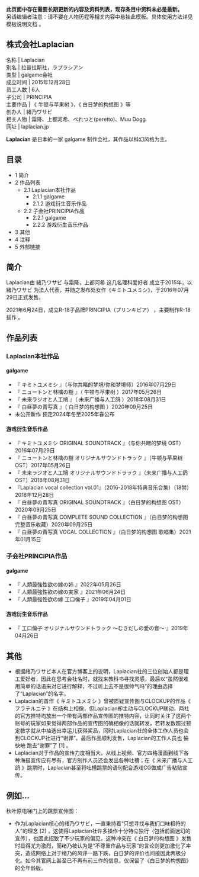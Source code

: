 **此页面中存在需要长期更新的内容及资料列表，现存条目中资料未必是最新。**  
另请编辑者注意：请不要在人物历程等相关内容中悬挂此模板。具体使用方法详见  模板说明文档  。

株式会社Laplacian  
---  
名称  |  Laplacian   
别名  |  拉普拉斯社，ラプラシアン   
类型  |  galgame会社   
成立时间  |  2015年12月28日   
员工人数  |  6人   
子公司  |  PRINCIPIA   
主要作品  |  《  牛顿与苹果树  》，《  白日梦的构想图  》等   
创办人  |  緒乃ワサビ   
相关人物  |  霜降、上都河希、ぺれつと(peretto)、Muu Dogg   
网址  |  laplacian.jp   
  
**Laplacian** 是日本的一家  galgame  制作会社，其作品以科幻风格为主。

##  目录

  * 1  简介 
  * 2  作品列表 
    * 2.1  Laplacian本社作品 
      * 2.1.1  galgame 
      * 2.1.2  游戏衍生音乐作品 
    * 2.2  子会社PRINCIPIA作品 
      * 2.2.1  galgame 
      * 2.2.2  游戏衍生音乐作品 
  * 3  其他 
  * 4  注释 
  * 5  外部链接 

##  简介

Laplacian由  緒乃ワサビ  与霜降，上都河希  这几名理科爱好者  成立于2015年，以  緒乃ワサビ
为法人代表，并随之发布处女作《キミトユメミシ》，于2016年07月29日正式发售。

2021年6月24日，成立R-18子品牌PRINCIPIA（プリンキピア）  ，主要制作R-18  拔作  。

##  作品列表

###  Laplacian本社作品

####  galgame

  * 『  キミトユメミシ  』（与你共睹的梦境/你和梦境师）2016年07月29日 
  * 『  ニュートンと林檎の樹  』（  牛顿与苹果树  ）2017年05月26日 
  * 『  未来ラジオと人工鳩  』（  未来广播与人工鸽  ）2018年08月31日 
  * 『  白昼夢の青写真  』（  白日梦的构想图  ）2020年09月25日 
  * 未公开新作 预定2024年冬至2025年春公布 

####  游戏衍生音乐作品

  * 『  キミトユメミシ ORIGINAL SOUNDTRACK  』（与你共睹的梦境 OST）2016年07月29日 
  * 『  ニュートンと林檎の樹 オリジナルサウンドトラック  』（牛顿与苹果树 OST）2017年05月26日 
  * 『  未来ラジオと人工鳩 オリジナルサウンドトラック  』（未来广播与人工鸽 OST）2018年08月31日 
  * 『Laplacian vocal collection vol.01』（2016-2018年特典音乐合集）（18禁）2018年12月28日 
  * 『  白昼夢の青写真 ORIGINAL SOUNDTRACK  』（白日梦的构想图 OST）2020年09月25日 
  * 『  白昼夢の青写真 COMPLETE SOUND COLLECTION  』（白日梦的构想图 完整音乐收藏）2020年09月25日 
  * 『  白昼夢の青写真 VOCAL COLLECTION  』（白日梦的构想图 歌唱集）2021年01月15日 

###  子会社PRINCIPIA作品

####  galgame

  * 『  人類最強性欲の嫁の姉  』2022年05月26日 
  * 『  人類最強性欲の嫁の実家  』2021年06月24日 
  * 『  人類最強性欲の嫁 工口倫子  』2019年04月01日 

####  游戏衍生音乐作品

  * 『  工口倫子 オリジナルサウンドトラック ～むきだしの愛の音～  』2019年04月26日 

##  其他

  * 根据绪乃ワサビ本人在官方博客上的说明，Laplacian社的三位创始人都是理工爱好者，因此在思考会社名时，就找来教科书寻找灵感，最后以“虽然很难用简单的话语来对它进行解释，不过听上去不是很帅气吗”的理由选择了“Laplacian”的名字。 
  * Laplacian的首作《  キミトユメミシ  》曾被质疑宣传图与CLOCKUP的作品《  フラテルニテ  》在结构上相像，但Laplacian却主动与CLOCKUP联动，两社的官方推特均放出一个带有两部作品宣传图的推特内容，让同时关注了这两个账号的玩家如果觉得两部作品的宣传图的确相像的话就转发，若转发数超过预定数字就从中抽选出幸运儿获得奖品，同时Laplacian社的全体工作人员也会到CLOCKUP社进行“谢罪”。最后作品顺利发售，Laplacian的工作人员也 ~~愉快地~~ 跑去“谢罪”了  [1]  。 
  * Laplacian对于作品的宣传力度相当大，从线上视频、官方四格漫画到线下各种海报宣传应有尽有，官方制作人员还会发出各种吐槽；在《  未来广播与人工鸽  》跳票时，Laplacian甚至将吐槽跳票的语句配合游戏CG做成广告粘贴宣传。 

例如…  
---  
秋叶原电梯门上的跳票宣传图：  
  
  
  * 作为Laplacian核心的绪乃ワサビ，一直秉持着“只想寻找与我们口味相符的人”的理念  [2]  ，这使得Laplacian社许多操作十分特立独行（包括前面迷幻的宣传），也因此招致了不少玩家的偏见，这种冲突在《  白日梦的构想图  》发售时显得尤为激烈，而绪乃被认为是“不尊重作品与玩家”的言论则更加激化了冲突，造成网络上对于绪乃的风评一路下跌，白日梦的评价也间接因此两极分化。如今其官网上甚至已不再有前三作的信息，仅保留了《白日梦的构想图》的全年龄版。 